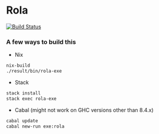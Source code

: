 # Rola
[![Build Status](https://travis-ci.com/appositum/rola.svg?branch=master)](https://travis-ci.com/appositum/rola)

### A few ways to build this
- Nix
```bash
nix-build
./result/bin/rola-exe
```

- Stack
```bash
stack install
stack exec rola-exe
```

- Cabal (might not work on GHC versions other than 8.4.x)
```bash
cabal update
cabal new-run exe:rola
```
